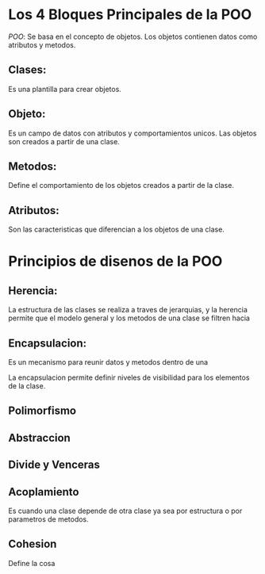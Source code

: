# Los 4 Bloques Principales de la POO

*POO*: Se basa en el concepto de objetos. Los objetos contienen datos como atributos y metodos.

## Clases:

Es una plantilla para crear objetos.

## Objeto:

Es un campo de datos con atributos y comportamientos unicos. Las objetos son creados a partir de una clase.

## Metodos:

Define el comportamiento de los objetos creados a partir de la clase.

## Atributos:

Son las caracteristicas que diferencian a los objetos de una clase.


# Principios de disenos de la POO

## Herencia:

La estructura de las clases se realiza a traves de jerarquias, y la herencia permite que el modelo general y los metodos de una clase se filtren hacia

## Encapsulacion:

Es un mecanismo para reunir datos y metodos dentro de una

La encapsulacion permite definir niveles de visibilidad para los elementos de la clase.

## Polimorfismo



## Abstraccion


## Divide y Venceras

## Acoplamiento

Es cuando una clase depende de otra clase ya sea por estructura o por parametros de metodos.

## Cohesion

Define  la cosa
